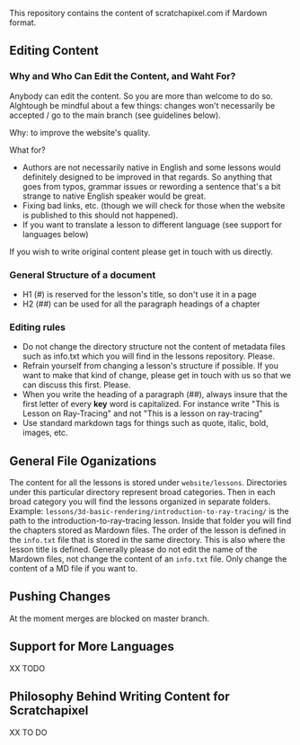 This repository contains the content of scratchapixel.com if Mardown format.

## Editing Content

### Why and Who Can Edit the Content, and Waht For?

Anybody can edit the content. So you are more than welcome to do so. Alghtough be mindful about a few things: changes won't necessarily be accepted / go to the main branch (see guidelines below).

Why: to improve the website's quality. 

What for?

- Authors are not necessarily native in English and some lessons would definitely designed to be improved in that regards. So anything that goes from typos, grammar issues or rewording a sentence that's a bit strange to native English speaker would be great.
- Fixing bad links, etc. (though we will check for those when the website is published to this should not happened).
- If you want to translate a lesson to different language (see support for languages below)

If you wish to write original content please get in touch with us directly.

### General Structure of a document

- H1 (#) is reserved for the lesson's title, so don't use it in a page
- H2 (##) can be used for all the paragraph headings of a chapter

###  Editing rules

- Do not change the directory structure not the content of metadata files such as info.txt which you will find in the lessons repository. Please.
- Refrain yourself from changing a lesson's structure if possible. If you want to make that kind of change, please get in touch with us so that we can discuss this first. Please.
- When you write the heading of a paragraph (##), always insure that the first letter of every **key** word is capitalized. For instance write "This is Lesson on Ray-Tracing" and not "This is a lesson on ray-tracing"
- Use standard markdown tags for things such as quote, italic, bold, images, etc.

## General File Oganizations

The content for all the lessons is stored under `website/lessons`. Directories under this particular directory represent broad categories. Then in each broad category you will find the lessons organized in separate folders. Example: `lessons/3d-basic-rendering/introduction-to-ray-tracing/` is the path to the introduction-to-ray-tracing lesson. Inside that folder you will find the chapters stored as Mardown files. The order of the lesson is defined in the `info.txt` file that is stored in the same directory. This is also where the lesson title is defined. Generally please do not edit the name of the Mardown files, not change the content of an `info.txt` file. Only change the content of a MD file if you want to.

## Pushing Changes

At the moment merges are blocked on master branch. 

## Support for More Languages

XX TODO

## Philosophy Behind Writing Content for Scratchapixel

XX TO DO